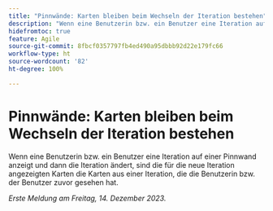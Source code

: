 ```yaml
---
title: "Pinnwände: Karten bleiben beim Wechseln der Iteration bestehen"
description: "Wenn eine Benutzerin bzw. ein Benutzer eine Iteration auf einer Pinnwand anzeigt und dann die Iteration ändert, sind die für die neue Iteration angezeigten Karten die Karten aus einer Iteration, die die Benutzerin bzw. der Benutzer zuvor gesehen hat."
hidefromtoc: true
feature: Agile
source-git-commit: 8fbcf0357797fb4ed490a95dbbb92d22e179fc66
workflow-type: ht
source-wordcount: '82'
ht-degree: 100%

---
```



# Pinnwände: Karten bleiben beim Wechseln der Iteration bestehen

<!--

>[!NOTE]
>
>This issue was fixed on January 18, 2024.

-->

Wenn eine Benutzerin bzw. ein Benutzer eine Iteration auf einer Pinnwand anzeigt und dann die Iteration ändert, sind die für die neue Iteration angezeigten Karten die Karten aus einer Iteration, die die Benutzerin bzw. der Benutzer zuvor gesehen hat.

_Erste Meldung am Freitag, 14. Dezember 2023._
